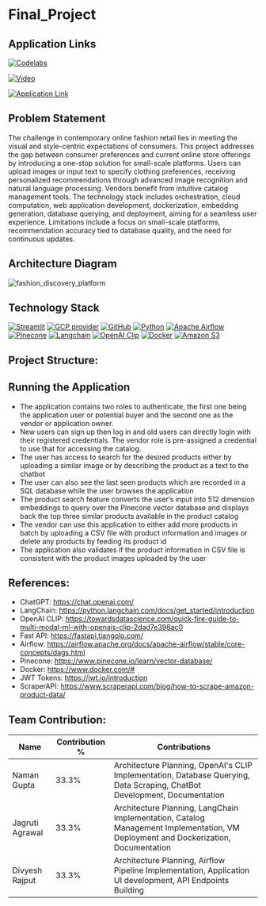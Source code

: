 # Final_Project

## Application Links
[![Codelabs](https://img.shields.io/badge/Codelabs-blue?style=for-the-badge)](https://codelabs-preview.appspot.com/?file_id=1fbWTNJO9v0mllZLa48zSFKu5GM6kTl0HLQQcBGkoPVE/edit#0)

[![Video](https://img.shields.io/badge/Video-CC6699?style=for-the-badge)](https://www.youtube.com/watch?v=_0TWwnpgJ0c)

[![Application Link](https://img.shields.io/badge/Application-green?style=for-the-badge)](http://34.122.119.16:8501/)

## Problem Statement

The challenge in contemporary online fashion retail lies in meeting the visual and style-centric expectations of consumers. This project addresses the gap between consumer preferences and current online store offerings by introducing a one-stop solution for small-scale platforms. Users can upload images or input text to specify clothing preferences, receiving personalized recommendations through advanced image recognition and natural language processing. Vendors benefit from intuitive catalog management tools. The technology stack includes orchestration, cloud computation, web application development, dockerization, embedding generation, database querying, and deployment, aiming for a seamless user experience. Limitations include a focus on small-scale platforms, recommendation accuracy tied to database quality, and the need for continuous updates.

## Architecture Diagram
![fashion_discovery_platform](https://github.com/BigDataIA-Fall2023-Team4/Final_Project/assets/113845871/77d882dc-9be0-48f5-81ae-e6ce9938dfbc)



## Technology Stack
[![Streamlit](https://img.shields.io/badge/Streamlit-FF4B4B?style=for-the-badge&logo=Streamlit&logoColor=white)](https://streamlit.io/)
[![GCP provider](https://img.shields.io/badge/GCP-orange?style=for-the-badge&logo=google-cloud&color=orange)](https://cloud.google.com/?hl=en)
[![GitHub](https://img.shields.io/badge/GitHub-100000?style=for-the-badge&logo=github&logoColor=white)](https://github.com/)
[![Python](https://img.shields.io/badge/Python-FFD43B?style=for-the-badge&logo=python&logoColor=purple)](https://www.python.org/)
[![Apache Airflow](https://img.shields.io/badge/apacheairflow-2A667F?style=for-the-badge&logo=ApacheAirflow&logoColor=black)](https://airflow.apache.org/)
[![Pinecone](https://img.shields.io/badge/Pinecone-A100FF?style=for-the-badge)](https://www.pinecone.io/)
[![Langchain](https://img.shields.io/badge/Langchain-073B5A?style=for-the-badge)](https://www.langchain.com/)
[![OpenAI Clip](https://img.shields.io/badge/openai-6BA539?style=for-the-badge&logo=OpenAI&logoColor=black)](https://openai.com/)
[![Docker](https://img.shields.io/badge/docker-29F1FB?style=for-the-badge&logo=Docker&logoColor=black)](https://www.docker.com/)
[![Amazon S3](https://img.shields.io/badge/amazons3-535D6C?style=for-the-badge&logo=amazons3&logoColor=black)](https://aws.amazon.com/s3/)

## Project Structure:


## Running the Application
- The application contains two roles to authenticate, the first one being the application user or potential buyer and the second one as the vendor or application owner.
- New users can sign up then log in and old users can directly login with their registered credentials. The vendor role is pre-assigned a credential to use that for accessing the catalog.
- The user has access to search for the desired products either by uploading a similar image or by describing the product as a text to the chatbot
- The user can also see the last seen products which are recorded in a SQL database while the user browses the application
- The product search feature converts the user’s input into 512 dimension embeddings to query over the Pinecone vector database and displays back the top three similar products available in the product catalog
- The vendor can use this application to either add more products in batch by uploading a CSV file with product information and images or delete any products by feeding its product id
- The application also validates if the product information in CSV file is consistent with the product images uploaded by the user


## References:
- ChatGPT: https://chat.openai.com/
- LangChain: https://python.langchain.com/docs/get_started/introduction
- OpenAI CLIP: https://towardsdatascience.com/quick-fire-guide-to-multi-modal-ml-with-openais-clip-2dad7e398ac0 
- Fast API: https://fastapi.tiangolo.com/
- Airflow: https://airflow.apache.org/docs/apache-airflow/stable/core-concepts/dags.html
- Pinecone: https://www.pinecone.io/learn/vector-database/
- Docker: https://www.docker.com/#
- JWT Tokens: https://jwt.io/introduction
- ScraperAPI: https://www.scraperapi.com/blog/how-to-scrape-amazon-product-data/ 


## Team Contribution:

| Name            | Contribution % | Contributions |
|-----------------|----------------|---------------|
| Naman Gupta     |     33.3%      | Architecture Planning, OpenAI's CLIP Implementation, Database Querying, Data Scraping, ChatBot Development, Documentation            |
| Jagruti Agrawal |     33.3%      | Architecture Planning, LangChain Implementation, Catalog Management Implementation, VM Deployment and Dockerization, Documentation           |
| Divyesh Rajput  |     33.3%      | Architecture Planning, Airflow Pipeline Implementation, Application UI development, API Endpoints Building            |
